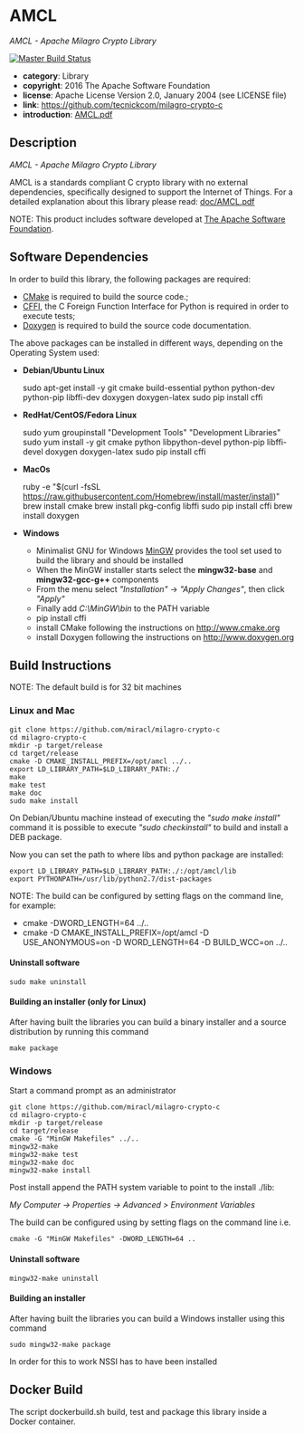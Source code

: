 # AMCL

*AMCL - Apache Milagro Crypto Library*

[![Master Build Status](https://secure.travis-ci.org/tecnickcom/milagro-crypto-c.png?branch=master)](https://travis-ci.org/tecnickcom/milagro-crypto-c?branch=master)

* **category**:    Library
* **copyright**:   2016 The Apache Software Foundation
* **license**:     Apache License Version 2.0, January 2004 (see LICENSE file)
* **link**:        https://github.com/tecnickcom/milagro-crypto-c
* **introduction**: [AMCL.pdf](doc/AMCL.pdf)

## Description

*AMCL - Apache Milagro Crypto Library*

AMCL is a standards compliant C crypto library with no external dependencies, specifically designed to support the Internet of Things.
For a detailed explanation about this library please read: [doc/AMCL.pdf](doc/AMCL.pdf)

NOTE: This product includes software developed at [The Apache Software Foundation](http://www.apache.org/).


## Software Dependencies

In order to build this library, the following packages are required:

* [CMake](ttp://www.cmake.org) is required to build the source code.;
* [CFFI](https://cffi.readthedocs.org/en/release-0.8/), the C Foreign Function Interface for Python is required in order to execute tests; 
* [Doxygen](http://doxygen.org) is required to build the source code documentation.


The above packages can be installed in different ways, depending on the Operating System used:

* **Debian/Ubuntu Linux**


    sudo apt-get install -y git cmake build-essential python python-dev python-pip libffi-dev doxygen doxygen-latex
    sudo pip install cffi
    
* **RedHat/CentOS/Fedora Linux**


    sudo yum groupinstall "Development Tools" "Development Libraries"
    sudo yum install -y git cmake python libpython-devel python-pip libffi-devel doxygen doxygen-latex
    sudo pip install cffi

* **MacOs**


    ruby -e "$(curl -fsSL https://raw.githubusercontent.com/Homebrew/install/master/install)"
    brew install cmake
    brew install pkg-config libffi
    sudo pip install cffi
    brew install doxygen

* **Windows**
    * Minimalist GNU for Windows [MinGW](http://www.mingw.org) provides the tool set used to build the library and should be installed
    * When the MinGW installer starts select the **mingw32-base** and **mingw32-gcc-g++** components
    * From the menu select *"Installation"* &rarr; *"Apply Changes"*, then click *"Apply"*
    * Finally add *C:\MinGW\bin* to the PATH variable
    * pip install cffi
    * install CMake following the instructions on http://www.cmake.org
    * install Doxygen following the instructions on http://www.doxygen.org


## Build Instructions

NOTE: The default build is for 32 bit machines


### Linux and Mac

    git clone https://github.com/miracl/milagro-crypto-c
    cd milagro-crypto-c
    mkdir -p target/release
    cd target/release
    cmake -D CMAKE_INSTALL_PREFIX=/opt/amcl ../..
    export LD_LIBRARY_PATH=$LD_LIBRARY_PATH:./
    make
    make test
    make doc
    sudo make install

On Debian/Ubuntu machine instead of executing the *"sudo make install"* command it is possible to execute *"sudo checkinstall"* to build and install a DEB package.

Now you can set the path to where libs and python package are installed:

    export LD_LIBRARY_PATH=$LD_LIBRARY_PATH:./:/opt/amcl/lib
    export PYTHONPATH=/usr/lib/python2.7/dist-packages

NOTE: The build can be configured by setting flags on the command line, for example:

* cmake -DWORD_LENGTH=64 ../..
* cmake -D CMAKE_INSTALL_PREFIX=/opt/amcl -D USE_ANONYMOUS=on -D WORD_LENGTH=64 -D BUILD_WCC=on ../..

#### Uninstall software

    sudo make uninstall

#### Building an installer (only for Linux)

After having built the libraries you can build a binary installer and a source distribution by running this command

    make package


### Windows

Start a command prompt as an administrator

    git clone https://github.com/miracl/milagro-crypto-c
    cd milagro-crypto-c
    mkdir -p target/release
    cd target/release
    cmake -G "MinGW Makefiles" ../..
    mingw32-make
    mingw32-make test
    mingw32-make doc
    mingw32-make install

Post install append the PATH system variable to point to the install ./lib:

*My Computer -> Properties -> Advanced > Environment Variables*

The build can be configured using by setting flags on the command line i.e.

    cmake -G "MinGW Makefiles" -DWORD_LENGTH=64 ..

#### Uninstall software

    mingw32-make uninstall

#### Building an installer

After having built the libraries you can build a Windows installer using this command

    sudo mingw32-make package

In order for this to work NSSI has to have been installed


## Docker Build

The script dockerbuild.sh build, test and package this library inside a Docker container.
